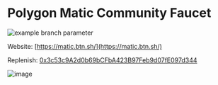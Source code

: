 # Polygon Matic Community Faucet
![example branch parameter](https://github.com/github/docs/actions/workflows/main.yml/badge.svg?branch=master)


Website: [https://matic.btn.sh/](https://matic.btn.sh/)

Replenish:
[0x3c53c9A2d0b69bCFbA423B97Feb9d07fE097d344](https://polygonscan.com/address/0x3c53c9A2d0b69bCFbA423B97Feb9d07fE097d344)

![image](https://user-images.githubusercontent.com/46847212/153722063-ce94322b-a3f6-4b21-a10e-d968a705ceee.png)
